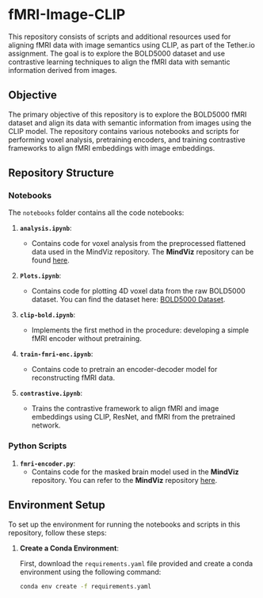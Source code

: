 # fMRI-Image-CLIP

This repository consists of scripts and additional resources used for aligning fMRI data with image semantics using CLIP, as part of the Tether.io assignment. The goal is to explore the BOLD5000 dataset and use contrastive learning techniques to align the fMRI data with semantic information derived from images.

## Objective

The primary objective of this repository is to explore the BOLD5000 fMRI dataset and align its data with semantic information from images using the CLIP model. The repository contains various notebooks and scripts for performing voxel analysis, pretraining encoders, and training contrastive frameworks to align fMRI embeddings with image embeddings.

## Repository Structure

### Notebooks

The `notebooks` folder contains all the code notebooks:

1. **`analysis.ipynb`**:
   - Contains code for voxel analysis from the preprocessed flattened data used in the MindViz repository. The **MindViz** repository can be found [here](https://github.com/zjc062/mind-vis/tree/main).

2. **`Plots.ipynb`**:
   - Contains code for plotting 4D voxel data from the raw BOLD5000 dataset. You can find the dataset here: [BOLD5000 Dataset](https://figshare.com/articles/dataset/BOLD5000_Release_2_0/14456124?file=27663165).

3. **`clip-bold.ipynb`**:
   - Implements the first method in the procedure: developing a simple fMRI encoder without pretraining.

4. **`train-fmri-enc.ipynb`**:
   - Contains code to pretrain an encoder-decoder model for reconstructing fMRI data.

5. **`contrastive.ipynb`**:
   - Trains the contrastive framework to align fMRI and image embeddings using CLIP, ResNet, and fMRI from the pretrained network.

### Python Scripts

1. **`fmri-encoder.py`**:
   - Contains code for the masked brain model used in the **MindViz** repository. You can refer to the **MindViz** repository [here](https://github.com/zjc062/mind-vis).

## Environment Setup

To set up the environment for running the notebooks and scripts in this repository, follow these steps:

1. **Create a Conda Environment**:

   First, download the `requirements.yaml` file provided and create a conda environment using the following command:

   ```bash
   conda env create -f requirements.yaml
